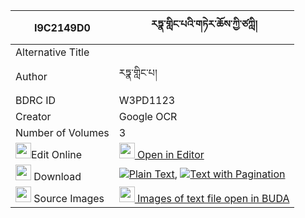 |I9C2149D0|རཏྣ་གླིང་པའི་གཏེར་ཆོས་ཀྱི་ཙཀླི། 
| --- | --- 
|Alternative Title |
|Author| རཏྣ་གླིང་པ།
|BDRC ID | W3PD1123
|Creator | Google OCR
|Number of Volumes| 3
|<img width="25" src="https://img.icons8.com/color/25/000000/edit-property.png">Edit Online| [<img width="25" src="https://avatars.githubusercontent.com/u/45091458?s=200&v=4"> Open in Editor](http://editor.openpecha.org/I9C2149D0)
|<img width="25" src="https://img.icons8.com/fluent/48/000000/download-2.png"/>  Download | [![](https://img.icons8.com/color/20/000000/txt.png)Plain Text](https://github.com/Openpecha/I9C2149D0/releases/download/v1/ratna_lingpa_i_tercho_kyi_tsal_plain_I9C2149D0.zip), [![](https://img.icons8.com/color/20/000000/txt.png)Text with Pagination](https://github.com/Openpecha/I9C2149D0/releases/download/v1/ratna_lingpa_i_tercho_kyi_tsal_pages_I9C2149D0.zip)
|<img width="25" src="https://img.icons8.com/plasticine/100/000000/pictures-folder.png"/>  Source Images | [<img width="25" src="https://library.bdrc.io/icons/BUDA-small.svg"> Images of text file open in BUDA](https://library.bdrc.io/show/bdr:W3PD1123)